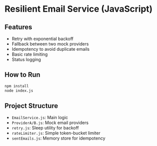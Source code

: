 # Resilient Email Service (JavaScript)

## Features
- Retry with exponential backoff
- Fallback between two mock providers
- Idempotency to avoid duplicate emails
- Basic rate limiting
- Status logging

## How to Run

```bash
npm install
node index.js
```

## Project Structure

- `EmailService.js`: Main logic
- `ProviderA/B.js`: Mock email providers
- `retry.js`: Sleep utility for backoff
- `rateLimiter.js`: Simple token-bucket limiter
- `sentEmails.js`: Memory store for idempotency